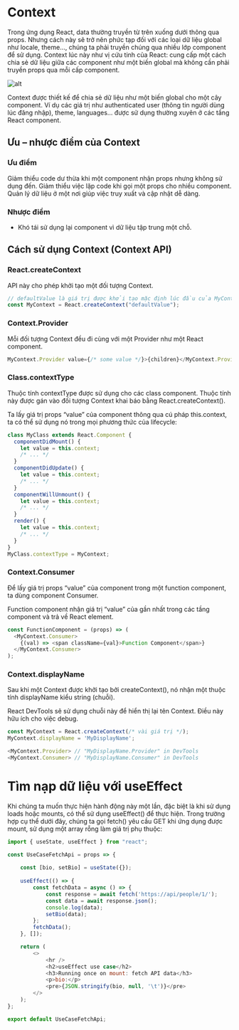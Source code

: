 # Context

Trong ứng dụng React, data thường truyền từ trên xuống dưới thông qua props. Nhưng cách này sẽ trở nên phức tạp đối với các loại dữ liệu global như locale, theme…, chúng ta phải truyền chúng qua nhiều lớp component để sử dụng. Context lúc này như vị cứu tinh của React: cung cấp một cách chia sẻ dữ liệu giữa các component như một biến global mà không cần phải truyền props qua mỗi cấp component.

![alt](https://wiki.tino.org/wp-content/uploads/2021/10/context-react-idea.drawio.png)

Context được thiết kế để chia sẻ dữ liệu như một biến global cho một cây component. Ví dụ các giá trị như authenticated user (thông tin người dùng lúc đăng nhập), theme, languages… được sử dụng thường xuyên ở các tầng React component.

## Ưu – nhược điểm của Context

### Ưu điểm

Giảm thiểu code dư thừa khi một component nhận props nhưng không sử dụng đến.
Giảm thiểu việc lặp code khi gọi một props cho nhiều component.
Quản lý dữ liệu ở một nơi giúp việc truy xuất và cập nhật dễ dàng.

### Nhược điểm

- Khó tái sử dụng lại component vì dữ liệu tập trung một chỗ.

## Cách sử dụng Context (Context API)

### React.createContext

API này cho phép khởi tạo một đối tượng Context.

```js
// defaultValue là giá trị được khởi tạo mặc định lúc đầu của MyContext
const MyContext = React.createContext("defaultValue");
```

### Context.Provider

Mỗi đối tượng Context đều đi cùng với một Provider như một React component.

```js
MyContext.Provider value={/* some value */}>{children}</MyContext.Provider>
```

### Class.contextType

Thuộc tính contextType được sử dụng cho các class component. Thuộc tính này được gán vào đối tượng Context khai báo bằng React.createContext().

Ta lấy giá trị props “value” của component <Provider> thông qua cú pháp this.context, ta có thể sử dụng nó trong mọi phương thức của lifecycle:

```js
class MyClass extends React.Component {
  componentDidMount() {
    let value = this.context;
    /* ... */
  }
  componentDidUpdate() {
    let value = this.context;
    /* ... */
  }
  componentWillUnmount() {
    let value = this.context;
    /* ... */
  }
  render() {
    let value = this.context;
    /* ... */
  }
}
MyClass.contextType = MyContext;
```

### Context.Consumer

Để lấy giá trị props “value” của component <Provider> trong một function component, ta dùng component Consumer.

Function component nhận giá trị “value” của <Provider> gần nhất trong các tầng component và trả về React element.

```js
const FunctionComponent = (props) => (
  <MyContext.Consumer>
    {(val) => <span className={val}>Function Component</span>}
  </MyContext.Consumer>
);
```

### Context.displayName

Sau khi một Context được khởi tạo bởi createContext(), nó nhận một thuộc tính displayName kiểu string (chuỗi).

React DevTools sẽ sử dụng chuỗi này để hiển thị lại tên Context. Điều này hữu ích cho việc debug.

```js
const MyContext = React.createContext(/* vài giá trị */);
MyContext.displayName = 'MyDisplayName';

<MyContext.Provider> // "MyDisplayName.Provider" in DevTools
<MyContext.Consumer> // "MyDisplayName.Consumer" in DevTools
```

# Tìm nạp dữ liệu với useEffect

Khi chúng ta muốn thực hiện hành động này một lần, đặc biệt là khi sử dụng loads hoặc mounts, có thể sử dụng useEffect() để thực hiện. Trong trường hợp cụ thể dưới đây, chúng ta gọi fetch() yêu cầu GET khi ứng dụng được mount, sử dụng một array rỗng làm giá trị phụ thuộc:

```js
import { useState, useEffect } from "react";

const UseCaseFetchApi = props => {
  
    const [bio, setBio] = useState({});
    
    useEffect(() => {
        const fetchData = async () => {
            const response = await fetch('https://api/people/1/');
            const data = await response.json();
            console.log(data);
            setBio(data);
        };
        fetchData();
    }, []);

    return (
        <>
            <hr />
            <h2>useEffect use case</h2>
            <h3>Running once on mount: fetch API data</h3>
            <p>bio:</p>
            <pre>{JSON.stringify(bio, null, '\t')}</pre>
        </>
    );
};

export default UseCaseFetchApi;
```